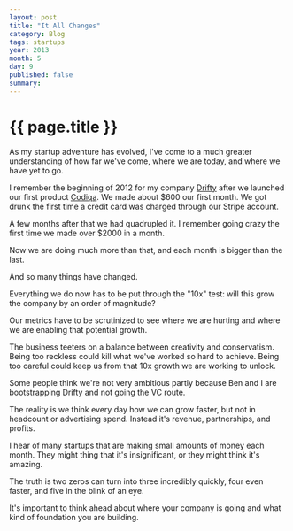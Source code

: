```yaml
---
layout: post
title: "It All Changes"
category: Blog
tags: startups
year: 2013
month: 5
day: 9
published: false
summary: 
---
```


# {{ page.title }} #

As my startup adventure has evolved, I've come to a much greater understanding of how far we've come, where we are today, and where we have yet to go.

I remember the beginning of 2012 for my company [Drifty](http://drifty.com/) after we launched our first product [Codiqa](http://codiqa.com/). We made about $600 our first month. We got drunk the first time a credit card was charged through our Stripe account.

A few months after that we had quadrupled it. I remember going crazy the first time we made over $2000 in a month.

Now we are doing much more than that, and each month is bigger than the last. 

And so many things have changed. 

Everything we do now has to be put through the "10x" test: will this grow the company by an order of magnitude?

Our metrics have to be scrutinized to see where we are hurting and where we are enabling that potential growth.

The business teeters on a balance between creativity and conservatism. Being too reckless could kill what we've worked so hard to achieve. Being too careful could keep us from that 10x growth we are working to unlock.

Some people think we're not very ambitious partly because Ben and I are bootstrapping Drifty and not going the VC route.

The reality is we think every day how we can grow faster, but not in headcount or advertising spend. Instead it's revenue, partnerships, and profits.

I hear of many startups that are making small amounts of money each month. They might thing that it's insignificant, or they might think it's amazing.

The truth is two zeros can turn into three incredibly quickly, four even faster, and five in the blink of an eye.

It's important to think ahead about where your company is going and what kind of foundation you are building.





